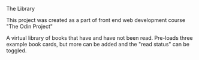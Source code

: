 The Library

This project was created as a part of front end web development course "The Odin Project"

A virtual library of books that have and have not been read. Pre-loads three example book cards, but more can be added and the "read status" can be toggled.
